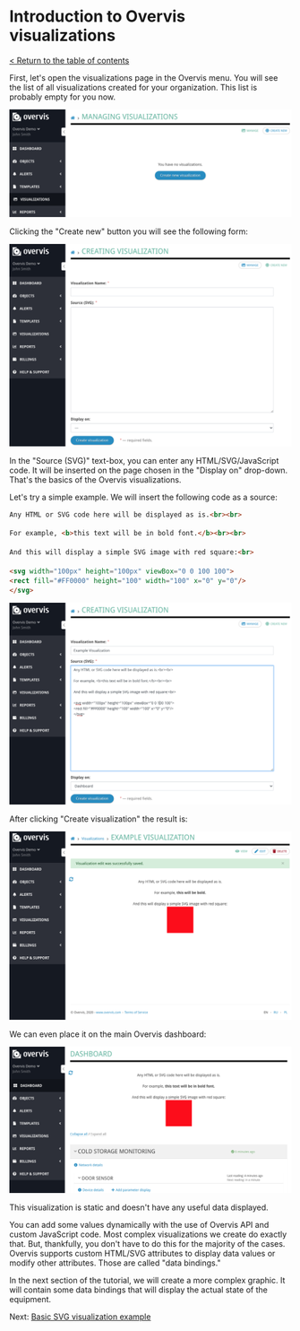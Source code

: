 # Introduction to Overvis visualizations

[< Return to the table of contents](../README.md)

First, let's open the visualizations page in the Overvis menu. You will see the list of all visualizations created for your organization. This list is probably empty for you now.

![Visualizations page](img-empty.png)

Clicking the "Create new" button you will see the following form:

![Create new visualization](img-create-new.png)

In the "Source (SVG)" text-box, you can enter any HTML/SVG/JavaScript code. It will be inserted on the page chosen in the "Display on" drop-down. That's the basics of the Overvis visualizations.

Let's try a simple example. We will insert the following code as a source:

```html
Any HTML or SVG code here will be displayed as is.<br><br>

For example, <b>this text will be in bold font.</b><br><br>

And this will display a simple SVG image with red square:<br>

<svg width="100px" height="100px" viewBox="0 0 100 100">
<rect fill="#FF0000" height="100" width="100" x="0" y="0"/>
</svg>
```

![Creating simple visualization](img-simple-vis-create.png)

After clicking "Create visualization" the result is:

![Simple visualization](img-simple-vis.png)

We can even place it on the main Overvis dashboard:

![Simple visualization on main dashboard](img-simple-vis-on-dashboard.png)

This visualization is static and doesn't have any useful data displayed.

You can add some values dynamically with the use of Overvis API and custom JavaScript code. Most complex visualizations we create do exactly that. But, thankfully, you don't have to do this for the majority of the cases. Overvis supports custom HTML/SVG attributes to display data values or modify other attributes. Those are called "data bindings."

In the next section of the tutorial, we will create a more complex graphic. It will contain some data bindings that will display the actual state of the equipment.

Next: [Basic SVG visualization example](../02-basic-example/README.md)
